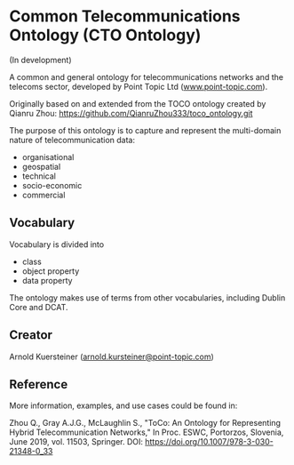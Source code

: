 # Common Telecommunications Ontology (CTO Ontology)
(In development)

A common and general ontology for telecommunications networks and the telecoms sector, developed by Point Topic Ltd (www.point-topic.com). 

Originally based on and extended from the TOCO ontology created by Qianru Zhou: https://github.com/QianruZhou333/toco_ontology.git

The purpose of this ontology is to capture and represent the multi-domain nature of telecommunication data:
- organisational
- geospatial
- technical
- socio-economic
- commercial

## Vocabulary
Vocabulary is divided into 
- class
- object property
- data property

The ontology makes use of terms from other vocabularies, including Dublin Core and DCAT.

## Creator
Arnold Kuersteiner (arnold.kursteiner@point-topic.com)

## Reference
More information, examples, and use cases could be found in:

Zhou Q., Gray A.J.G., McLaughlin S., "ToCo: An Ontology for Representing Hybrid Telecommunication Networks," In Proc. ESWC, Portorzos, Slovenia, June 2019, vol. 11503, Springer. DOI: https://doi.org/10.1007/978-3-030-21348-0_33 
